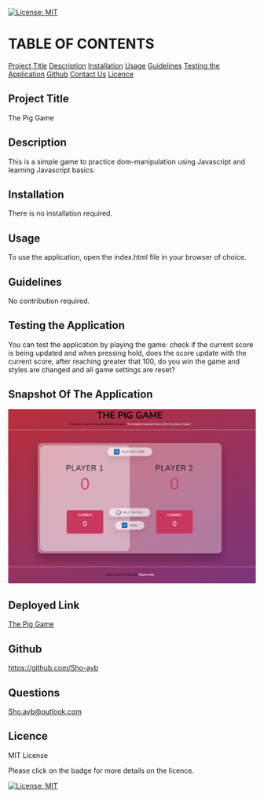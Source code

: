 [![License: MIT](https://img.shields.io/badge/License-MIT-yellow.svg)](https://opensource.org/licenses/MIT)

# TABLE OF CONTENTS

[Project Title](#project-title)
[Description](#description)
[Installation](#installation)
[Usage](#usage)
[Guidelines](#guidelines)
[Testing the Application](#testing-the-application)
[Github](#github)
[Contact Us](#contact-us)
[Licence](#licence)

## Project Title

The Pig Game

## Description

This is a simple game to practice dom-manipulation using Javascript and learning Javascript basics.

## Installation

There is no installation required.

## Usage

To use the application, open the index.html file in your browser of choice.

## Guidelines

No contribution required.

## Testing the Application

You can test the application by playing the game: check if the current score is being updated and when pressing hold, does the score update with the current score, after reaching greater that 100, do you win the game and styles are changed and all game settings are reset?

## Snapshot Of The Application

![Snapshot of Pig Game](/images/the-pig-game-jonas-image-1.PNG)

## Deployed Link

[The Pig Game](https://sho-ayb.github.io/pig-game-jonas/)

## Github

https://github.com/Sho-ayb

## Questions

Sho.ayb@outlook.com

## Licence

MIT License

Please click on the badge for more details on the licence.

[![License: MIT](https://img.shields.io/badge/License-MIT-yellow.svg)](https://opensource.org/licenses/MIT)
